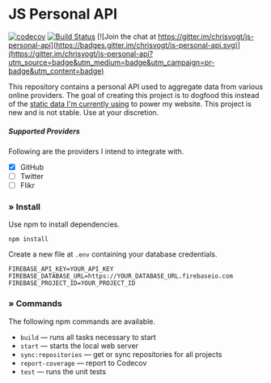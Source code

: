 # JS Personal API

[![codecov](https://codecov.io/gh/chrisvogt/js-personal-api/branch/master/graph/badge.svg)](https://codecov.io/gh/chrisvogt/js-personal-api) [![Build Status](https://travis-ci.org/chrisvogt/js-personal-api.svg?branch=master)](https://travis-ci.org/chrisvogt/js-personal-api) [![Join the chat at https://gitter.im/chrisvogt/js-personal-api](https://badges.gitter.im/chrisvogt/js-personal-api.svg)](https://gitter.im/chrisvogt/js-personal-api?utm_source=badge&utm_medium=badge&utm_campaign=pr-badge&utm_content=badge)

This repository contains a personal API used to aggregate data from various online providers. The goal of creating this project is to dogfood this instead of the [static data I'm currently using](https://chrisvogt.firebaseio.com/v1.json) to power my website. This project is new and is not stable. Use at your discretion.

##### Supported Providers

Following are the providers I intend to integrate with.

- [x] GitHub
- [ ] Twitter
- [ ] Flikr

### » Install

Use npm to install dependencies.

```
npm install
```

Create a new file at `.env` containing your database credentials.

```
FIREBASE_API_KEY=YOUR_API_KEY
FIREBASE_DATABASE_URL=https://YOUR_DATABASE_URL.firebaseio.com
FIREBASE_PROJECT_ID=YOUR_PROJECT_ID
```

### » Commands

The following npm commands are available.

* `build` — runs all tasks necessary to start
* `start` — starts the local web server
* `sync:repositories` — get or sync repositories for all projects
* `report-coverage` — report to Codecov
* `test` — runs the unit tests

